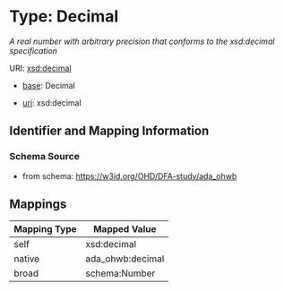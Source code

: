 # Type: Decimal 




_A real number with arbitrary precision that conforms to the xsd:decimal specification_



URI: [xsd:decimal](http://www.w3.org/2001/XMLSchema#decimal)

* [base](https://w3id.org/linkml/base): Decimal

* [uri](https://w3id.org/linkml/uri): xsd:decimal









## Identifier and Mapping Information







### Schema Source


* from schema: https://w3id.org/OHD/DFA-study/ada_ohwb




## Mappings

| Mapping Type | Mapped Value |
| ---  | ---  |
| self | xsd:decimal |
| native | ada_ohwb:decimal |
| broad | schema:Number |




